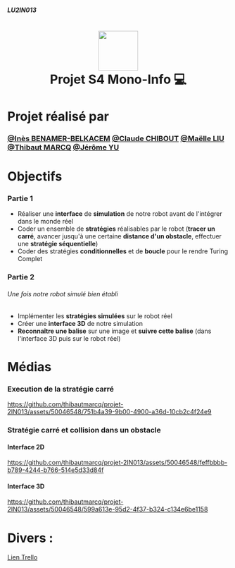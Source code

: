##### LU2IN013 
<div align="center">
      <h1> <img src="https://d29zukiv45njce.cloudfront.net/images/poli.png" width="90px"><br/>Projet S4 Mono-Info 💻</h1>
     </div>

# Projet réalisé par
### [@Inès BENAMER-BELKACEM](https://github.com/ines-benamer) [@Claude CHIBOUT](https://github.com/claudechibout) [@Maëlle LIU](https://github.com/maelleliu) [@Thibaut MARCQ](https://github.com/thibautmarcq) [@Jérôme YU](https://github.com/weeyu)


# Objectifs
### Partie 1
- Réaliser une **interface** de **simulation** de notre robot avant de l'intégrer dans le monde réel
- Coder un ensemble de **stratégies** réalisables par le robot (**tracer un carré**, avancer jusqu'à une certaine **distance d'un obstacle**, effectuer une **stratégie séquentielle**)
- Coder des stratégies **conditionnelles** et de **boucle** pour le rendre Turing Complet

### Partie 2
###### Une fois notre robot simulé bien établi
- Implémenter les **stratégies simulées** sur le robot réel
- Créer une **interface 3D** de notre simulation
- **Reconnaître une balise** sur une image et **suivre cette balise** (dans l'interface 3D puis sur le robot réel)

# Médias
### Execution de la stratégie carré
https://github.com/thibautmarcq/projet-2IN013/assets/50046548/751b4a39-9b00-4900-a36d-10cb2c4f24e9

### Stratégie carré et collision dans un obstacle
#### Interface 2D
https://github.com/thibautmarcq/projet-2IN013/assets/50046548/feffbbbb-b789-4244-b766-514e5d33d84f
#### Interface 3D
https://github.com/thibautmarcq/projet-2IN013/assets/50046548/599a613e-95d2-4f37-b324-c134e6be1158

# Divers :
<a href=https://trello.com/invite/b/sourGsMk/ATTI821518a3e67f2eee19cd581af1dc9cc4DB8D29A3/les-meilleurs-projet>Lien Trello








